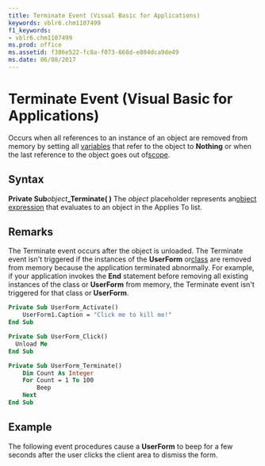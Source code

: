 ```yaml
---
title: Terminate Event (Visual Basic for Applications)
keywords: vblr6.chm1107499
f1_keywords:
- vblr6.chm1107499
ms.prod: office
ms.assetid: f386e522-fc8a-f073-668d-e804dca9de49
ms.date: 06/08/2017
---
```



# Terminate Event (Visual Basic for Applications)



Occurs when all references to an instance of an object are removed from memory by setting all [variables](../../Glossary/vbe-glossary.md#variable) that refer to the object to **Nothing** or when the last reference to the object goes out of[scope](../../Glossary/vbe-glossary.md#scope).

## Syntax

**Private Sub**_object_**_Terminate( )**
The  _object_ placeholder represents an[object expression](../../Glossary/vbe-glossary.md#object-expression) that evaluates to an object in the Applies To list.

## Remarks

The Terminate event occurs after the object is unloaded. The Terminate event isn't triggered if the instances of the  **UserForm** or[class](../../Glossary/vbe-glossary.md#clas) are removed from memory because the application terminated abnormally. For example, if your application invokes the **End** statement before removing all existing instances of the class or **UserForm** from memory, the Terminate event isn't triggered for that class or **UserForm**.



```vb
Private Sub UserForm_Activate()
    UserForm1.Caption = "Click me to kill me!"
End Sub

Private Sub UserForm_Click()
  Unload Me
End Sub

Private Sub UserForm_Terminate()
    Dim Count As Integer
    For Count = 1 To 100
        Beep
    Next
End Sub
```


## Example

The following event procedures cause a  **UserForm** to beep for a few seconds after the user clicks the client area to dismiss the form.


